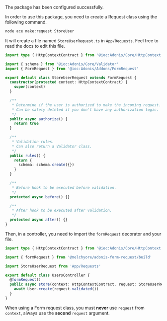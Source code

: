 The package has been configured successfully.

In order to use this package, you need to create a Request class using the following command.

```sh
node ace make:request StoreUser
```

It will create a file named `StoreUserRequest.ts` in `App/Requests`. Feel free to read the docs to edit this file.

```ts
import type { HttpContextContract } from '@ioc:Adonis/Core/HttpContext'

import { schema } from '@ioc:Adonis/Core/Validator'
import { FormRequest } from '@ioc:Adonis/Addons/FormRequest'

export default class StoreUserRequest extends FormRequest {
  constructor(protected context: HttpContextContract) {
    super(context)
  }

  /**
   * Determine if the user is authorized to make the incoming request.
   * Can be safely deleted if you don't have any authorization logic.
   */
  public async authorize() {
    return true
  }

  /**
   * Validation rules.
   * Can also return a Validator class.
   */
  public rules() {
    return {
      schema: schema.create({})
    }
  }

  /**
   * Before hook to be executed before validation.
   */
  protected async before() {}

  /**
   * After hook to be executed after validation.
   */
  protected async after() {}
}

```

Then, in a controller, you need to import the `formRequest` decorator and your file.

```ts
import type { HttpContextContract } from '@ioc:Adonis/Core/HttpContext'

import { formRequest } from '@melchyore/adonis-form-request/build'

import StoreUserRequest from 'App/Requests'

export default class UsersController {
  @formRequest()
  public async store(context: HttpContextContract, request: StoreUserRequest) {
    await User.create(request.validated())
  }
}
```

When using a Form request class, you must **never** use `request` from `context`, always use the **second** `request` argument.
